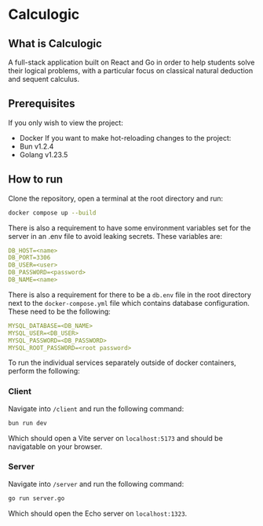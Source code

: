 # Calculogic
## What is Calculogic
A full-stack application built on React and Go in order to help students solve their logical problems, with a particular focus on classical natural deduction and sequent calculus.

## Prerequisites
If you only wish to view the project:
- Docker
If you want to make hot-reloading changes to the project:
- Bun v1.2.4
- Golang v1.23.5

## How to run
Clone the repository, open a terminal at the root directory and run:
```bash
docker compose up --build
```

There is also a requirement to have some environment variables set for the server in an .env file to avoid leaking secrets. These variables are:
```yaml
DB_HOST=<name>
DB_PORT=3306
DB_USER=<user>
DB_PASSWORD=<password>
DB_NAME=<name>
```

There is also a requirement for there to be a `db.env` file in the root directory next to the `docker-compose.yml` file which contains database configuration. These need to be the following:
```yaml
MYSQL_DATABASE=<DB_NAME>
MYSQL_USER=<DB_USER>
MYSQL_PASSWORD=<DB_PASSWORD>
MYSQL_ROOT_PASSWORD=<root password>
```


To run the individual services separately outside of docker containers, perform the following:

### Client
Navigate into `/client` and run the following command:
```bash
bun run dev
```
Which should open a Vite server on `localhost:5173` and should be navigatable on your browser.

### Server
Navigate into `/server` and run the following command:
```bash
go run server.go
```
Which should open the Echo server on `localhost:1323`.
